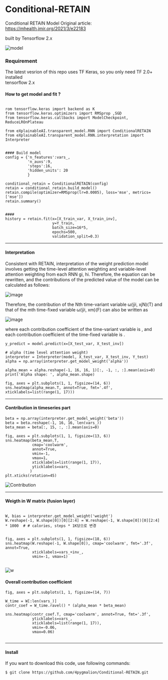 # Conditional-RETAIN

Conditional RETAIN Model 
Original article: https://mhealth.jmir.org/2021/3/e22183 

built by Tensorflow 2.x


![model](https://user-images.githubusercontent.com/45510932/113866095-dc0cd480-97e7-11eb-89fe-7d3f650fff99.PNG)


### Requirement
The latest vesrion  of this repo uses TF Keras, so you only need TF 2.0+ installed  
tensorflow 2.x 

#### How to get model and fit ?
```python3 

rom tensorflow.keras import backend as K
from tensorflow.keras.optimizers import RMSprop ,SGD
from tensorflow.keras.callbacks import ModelCheckpoint, ReduceLROnPlateau

from eXplainableAI.transparent_model.RNN import ConditionalRETAIN
from eXplainableAI.transparent_model.RNN.interpretation import Interpreter


#### Build model
config = {'n_features':vars_,
          'n_auxs':9,
          'steps':16,
          'hidden_units': 20
          }

conditional_retain = ConditionalRETAIN(config)
retain = conditional_retain.build_model()
retain.compile(optimizer=RMSprop(lr=0.0005), loss='mse', metrics=['mse'])
retain.summary()


#### 
history = retain.fit(x=[X_train_var, X_train_inv], 
                     y=Y_train,   
                     batch_size=16*5,
                     epochs=500,
                     validation_split=0.3)
```


---------------------------------------------------------------------
#### Interpretation

Consistent with RETAIN, interpretation of the weight prediction model involves getting the time-level attention weighting and variable-level attention weighting from each RNN gi, hi. Therefore, the equation can be rewritten, and the contributions of the predicted value of the model can be calculated as follows:

![image](https://user-images.githubusercontent.com/45510932/113866959-e67b9e00-97e8-11eb-8907-39e1428c90ea.png)

Therefore, the contribution of the Nth time-variant variable ω(ŷi, xjN)(T) and that of the mth time-fixed variable ω(ŷi, xm)(F) can also be written as

![image](https://user-images.githubusercontent.com/45510932/113867040-014e1280-97e9-11eb-9374-d5319f90ef81.png)

where each contribution coefficient of the time-variant variable is , and each contribution coefficient of the time-fixed variable is .


```
y_predict = model.predict(x=[X_test_var, X_test_inv])

# alpha (time level attention weight)
interpreter = Interpreter(model, X_test_var, X_test_inv, Y_test)
alpha = np.array(interpreter.get_model_weight('alpha'))

alpha_mean = alpha.reshape(-1, 16, 16, 1)[:, -1, :, :].mean(axis=0)
print('Alpha shape: ', alpha_mean.shape)

fig, axes = plt.subplots(1, 1, figsize=(14, 6))
sns.heatmap(alpha_mean.T, annot=True, fmt='.4f', xticklabels=list(range(1, 17)))
```

---------------------------------------------------------------
#### Contribution in timeseries part

```
beta = np.array(interpreter.get_model_weight('beta'))
beta = beta.reshape(-1, 16, 16, len(vars_))
beta_mean = beta[:, 15, :, :].mean(axis=0)

fig, axes = plt.subplots(1, 1, figsize=(13, 6))
sns.heatmap(beta_mean.T, 
            cmap='coolwarm', 
            annot=True, 
            vmin=-1, 
            vmax=1, 
            xticklabels=list(range(1, 17)),
            yticklabels=vars_
           )
plt.xticks(rotation=45)
```

![Contribution](https://user-images.githubusercontent.com/45510932/113866093-db743e00-97e7-11eb-9c67-c6a989befb36.PNG)



------------------------------------------------------------
####  Weigth in W matrix (fusion layer)

```python3

W, bias = interpreter.get_model_weight('weight')
W.reshape(-1, W.shape[0])[0][2:4] = W.reshape(-1, W.shape[0])[0][2:4] * 1000  # # calories, steps * 1K당으로 변경


fig, axes = plt.subplots(1, 1, figsize=(18, 6))
sns.heatmap(W.reshape(-1, W.shape[0]), cmap='coolwarm', fmt='.3f', annot=True, 
            xticklabels=vars_+inv_,
            vmin=-1, vmax=1)
            
```

![w](https://user-images.githubusercontent.com/45510932/113866090-da431100-97e7-11eb-8658-7bf2311df2b9.PNG)



#### Overall contribution coefficient

```
fig, axes = plt.subplots(1, 1, figsize=(14, 7))

W_time = W[:len(vars_)]
contr_coef = W_time.ravel() * (alpha_mean * beta_mean)

sns.heatmap(contr_coef.T, cmap='coolwarm', annot=True, fmt='.3f',
            yticklabels=vars_,
            xticklabels=list(range(1, 17)),
            vmin=-0.06, 
            vmax=0.06)
            
```


-------- 
#### Install
If you want to download this code, use following commands:
```bash
$ git clone https://github.com/4pygmalion/Conditional-RETAIN.git
```
